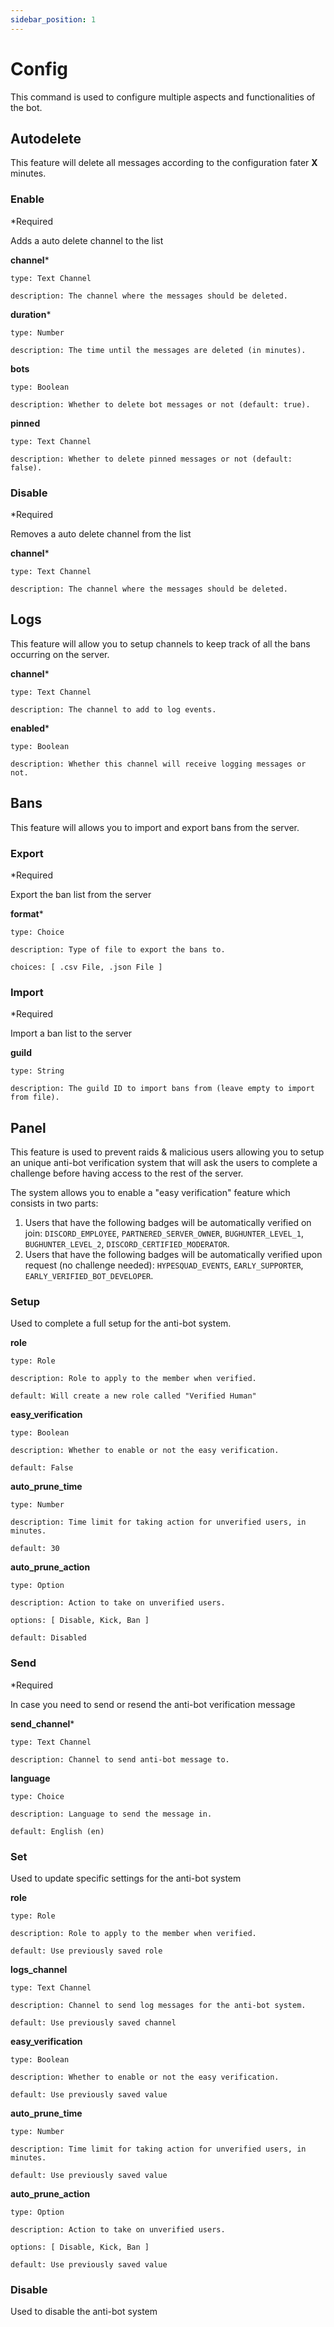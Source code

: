 ```yaml
---
sidebar_position: 1
---
```


# Config

This command is used to configure multiple aspects and functionalities of the bot.


## Autodelete

This feature will delete all messages according to the configuration fater **X** minutes.

### Enable
*Required

Adds a auto delete channel to the list

**channel***

    type: Text Channel

    description: The channel where the messages should be deleted.

**duration***

    type: Number

    description: The time until the messages are deleted (in minutes).

**bots**

    type: Boolean

    description: Whether to delete bot messages or not (default: true).

**pinned**

    type: Text Channel

    description: Whether to delete pinned messages or not (default: false).

### Disable
*Required

Removes a auto delete channel from the list

**channel***

    type: Text Channel

    description: The channel where the messages should be deleted.


## Logs

This feature will allow you to setup channels to keep track of all the bans occurring on the server.

**channel***

    type: Text Channel

    description: The channel to add to log events.

**enabled***

    type: Boolean

    description: Whether this channel will receive logging messages or not.


## Bans

This feature will allows you to import and export bans from the server.

### Export
*Required

Export the ban list from the server

**format***

    type: Choice

    description: Type of file to export the bans to.

    choices: [ .csv File, .json File ]

### Import
*Required

Import a ban list to the server

**guild**

    type: String

    description: The guild ID to import bans from (leave empty to import from file).


## Panel

This feature is used to prevent raids & malicious users allowing you to setup an unique anti-bot verification system that will ask the users to complete a challenge before having access to the rest of the server.

The system allows you to enable a "easy verification" feature which consists in two parts:
1. Users that have the following badges will be automatically verified on join: `DISCORD_EMPLOYEE`, `PARTNERED_SERVER_OWNER`, `BUGHUNTER_LEVEL_1`, `BUGHUNTER_LEVEL_2`, `DISCORD_CERTIFIED_MODERATOR`.
2. Users that have the following badges will be automatically verified upon request (no challenge needed):  `HYPESQUAD_EVENTS`, `EARLY_SUPPORTER`, `EARLY_VERIFIED_BOT_DEVELOPER`.



### Setup

Used to complete a full setup for the anti-bot system.

**role**

    type: Role

    description: Role to apply to the member when verified.

    default: Will create a new role called "Verified Human"

**easy_verification**

    type: Boolean

    description: Whether to enable or not the easy verification.

    default: False

**auto_prune_time**

    type: Number

    description: Time limit for taking action for unverified users, in minutes.
        
    default: 30

**auto_prune_action**

    type: Option

    description: Action to take on unverified users.

    options: [ Disable, Kick, Ban ]

    default: Disabled

### Send
*Required

In case you need to send or resend the anti-bot verification message

**send_channel***

    type: Text Channel

    description: Channel to send anti-bot message to.

**language**

    type: Choice

    description: Language to send the message in.

    default: English (en)

### Set
Used to update specific settings for the anti-bot system

**role**

    type: Role

    description: Role to apply to the member when verified.

    default: Use previously saved role

**logs_channel**

    type: Text Channel

    description: Channel to send log messages for the anti-bot system.

    default: Use previously saved channel

**easy_verification**

    type: Boolean

    description: Whether to enable or not the easy verification.

    default: Use previously saved value

**auto_prune_time**

    type: Number

    description: Time limit for taking action for unverified users, in minutes.
    
    default: Use previously saved value

**auto_prune_action**

    type: Option

    description: Action to take on unverified users.

    options: [ Disable, Kick, Ban ]

    default: Use previously saved value
    

### Disable
Used to disable the anti-bot system